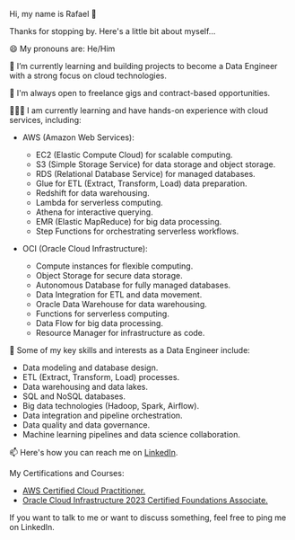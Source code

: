 Hi, my name is Rafael 👋

Thanks for stopping by. Here's a little bit about myself...

😄 My pronouns are: He/Him

🔭 I’m currently learning and building projects to become a Data Engineer with a strong focus on cloud technologies.

👯 I'm always open to freelance gigs and contract-based opportunities.

🧑🏻‍🏫 I am currently learning and have hands-on experience with cloud services, including:

- AWS (Amazon Web Services):
  - EC2 (Elastic Compute Cloud) for scalable computing.
  - S3 (Simple Storage Service) for data storage and object storage.
  - RDS (Relational Database Service) for managed databases.
  - Glue for ETL (Extract, Transform, Load) data preparation.
  - Redshift for data warehousing.
  - Lambda for serverless computing.
  - Athena for interactive querying.
  - EMR (Elastic MapReduce) for big data processing.
  - Step Functions for orchestrating serverless workflows.

- OCI (Oracle Cloud Infrastructure):
  - Compute instances for flexible computing.
  - Object Storage for secure data storage.
  - Autonomous Database for fully managed databases.
  - Data Integration for ETL and data movement.
  - Oracle Data Warehouse for data warehousing.
  - Functions for serverless computing.
  - Data Flow for big data processing.
  - Resource Manager for infrastructure as code.

💼 Some of my key skills and interests as a Data Engineer include:

- Data modeling and database design.
- ETL (Extract, Transform, Load) processes.
- Data warehousing and data lakes.
- SQL and NoSQL databases.
- Big data technologies (Hadoop, Spark, Airflow).
- Data integration and pipeline orchestration.
- Data quality and data governance.
- Machine learning pipelines and data science collaboration.

📫 Here's how you can reach me on [LinkedIn](https://www.linkedin.com/in/rcvaz/).

My Certifications and Courses:

- [AWS Certified Cloud Practitioner.](https://www.credly.com/badges/e933867f-c662-4526-8f49-044572989d26/linked_in_profile)
- [Oracle Cloud Infrastructure 2023 Certified Foundations Associate.](https://catalog-education.oracle.com/pls/certview/sharebadge?id=5D000B7A43218A6B0C7A2152AF8FC9E98E7E5B6A6F030B9428B2CB5D6D4C236D)

If you want to talk to me or want to discuss something, feel free to ping me on LinkedIn.
  
